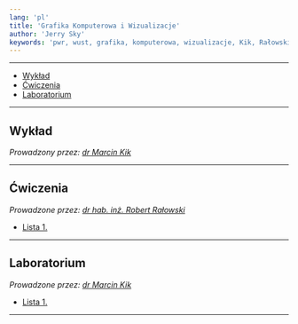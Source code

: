```yaml
---
lang: 'pl'
title: 'Grafika Komputerowa i Wizualizacje'
author: 'Jerry Sky'
keywords: 'pwr, wust, grafika, komputerowa, wizualizacje, Kik, Rałowski, wykład, ćwiczenia, laboratorium, notatki, zadania, zadanie, listy, lista, ćwiczeń'
---
```


---

- [Wykład](#wykład)
- [Ćwiczenia](#ćwiczenia)
- [Laboratorium](#laboratorium)

---

## Wykład

*Prowadzony przez: [dr Marcin Kik](https://cs.pwr.edu.pl/kik/)*

---

## Ćwiczenia

*Prowadzone przez: [dr hab. inż. Robert Rałowski](https://cs.pwr.edu.pl/ralowski/)*

- [Lista 1.](cw/lista-1/lista-1.md)

---

## Laboratorium

*Prowadzone przez: [dr Marcin Kik](https://cs.pwr.edu.pl/kik/)*

- [Lista 1.](lab/lista-1/readme.md)

---
